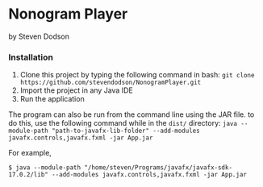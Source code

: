 # Nonogram Player


by Steven Dodson


### Installation

1. Clone this project by typing the following command in bash: `git clone https://github.com/stevendodson/NonogramPlayer.git`
2. Import the project in any Java IDE
3. Run the application

The program can also be run from the command line using the JAR file. to do this, use the following command while in the `dist/` directory: `java --module-path "path-to-javafx-lib-folder" --add-modules javafx.controls,javafx.fxml -jar App.jar`

For example, 
```console
$ java --module-path "/home/steven/Programs/javafx/javafx-sdk-17.0.2/lib" --add-modules javafx.controls,javafx.fxml -jar App.jar
```
